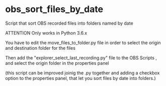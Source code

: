 # obs_sort_files_by_date
Script that sort OBS recorded files into folders named by date

ATTENTION Only works in Python 3.6.x

You have to edit the move_files_to_folder.py file in order to select the origin and destination folder for the files

Then add the "explorer_select_last_recording.py" file to the OBS Scripts , and select the origin folder in the properties panel 



(this script can be improved joinig the .py together and adding a checkbox option to the properties panel, that let you sort files by date into folders.) 

